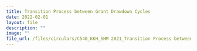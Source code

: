```yaml
---
title: Transition Process between Grant Drawdown Cycles
date: 2022-02-01
layout: file
description: ""
image: ""
file_url: /files/circulars/C540_KKH_SHM 2021_Transition Process between Grant drawdown cycles.pdf
---
```

